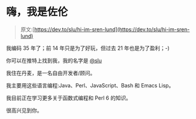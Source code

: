# 嗨，我是佐伦

> 原文:[https://dev.to/slu/hi-im-sren-lund](https://dev.to/slu/hi-im-sren-lund)

我编码 35 年了；前 14 年只是为了好玩，但过去 21 年也是为了盈利；-)

你可以在推特上找到我，我的名字是 [@slu](https://twitter.com/slu)

我住在丹麦，是一名自由开发者/顾问。

我主要用这些语言编程:Java、Perl、JavaScript、Bash 和 Emacs Lisp。

我目前正在学习更多关于函数式编程和 Perl 6 的知识。

很高兴见到你。
